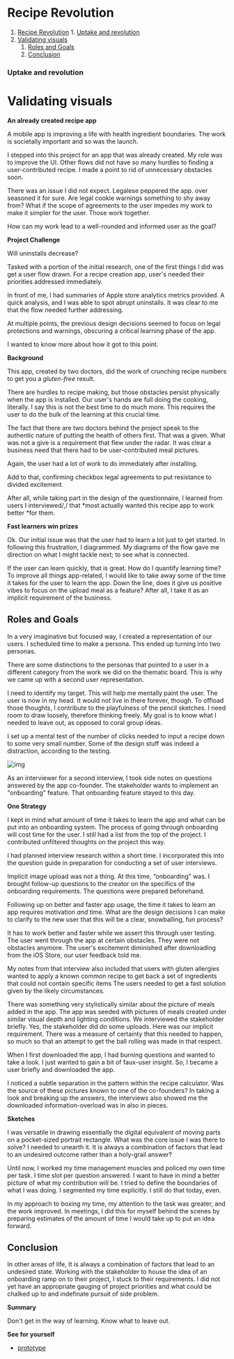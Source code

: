 # Recipe Revolution

1.  [Recipe Revolution](#orgf7c277d)
        1.  [Uptake and revolution](#orgd4496fc)
2.  [Validating visuals](#orgd4ccac6)
    1.  [Roles and Goals](#orgab7bb20)
    2.  [Conclusion](#orgefd181b)



<a id="orgd4496fc"></a>

### Uptake and revolution


<a id="orgd4ccac6"></a>

# Validating visuals

**An already created recipe app**

A mobile app is improving a life with health ingredient boundaries. The
work is societally important and so was the launch.

I stepped into this project for an app that was already created. My role
was to improve the UI. Other flows did not have so many hurdles to
finding a user-contributed recipe. I made a point to rid of unnecessary
obstacles soon.

There was an issue I did not expect. Legalese peppered the app. over
seasoned it for sure. Are legal cookie warnings something to shy away
from? What if the scope of agreements to the user impedes my work to
make it simpler for the user. Those work together.

How can my work lead to a well-rounded and informed user as the goal?

**Project Challenge**

Will uninstalls decrease?

Tasked with a portion of the initial research, one of the first things I
did was get a user flow drawn. For a recipe creation app, user's needed
their priorities addressed immediately.

In front of me, I had summaries of Apple store analytics metrics
provided. A quick analysis, and I was able to spot abrupt uninstalls. It
was clear to me that the flow needed further addressing.

At multiple points, the previous design decisions seemed to focus on
legal protections and warnings, obscuring a critical learning phase of
the app.

I wanted to know more about how it got to this point.

**Background**

This app, created by two doctors, did the work of crunching recipe
numbers to get you a *gluten-free* result.

There are hurdles to recipe making, but those obstacles persist
physically when the app is installed. Our user's hands are full doing
the cooking, literally. I say this is not the best time to do much more.
This requires the user to do the bulk of the learning at this crucial
time.

The fact that there are two doctors behind the project speak to the
authentic nature of putting the health of others first. That was a
given. What was not a give is a requirement that flew under the radar.
It was clear a business need that there had to be user-contributed meal
pictures.

Again, the user had a lot of work to do immediately after installing.

Add to that, confirming checkbox legal agreements to put resistance to
divided excitement.

After all, while taking part in the design of the questionnaire, I
learned from users I interviewed/,/ that \*most actually wanted this
recipe app to work better \*for them.

**Fast learners win prizes**

Ok. Our initial issue was that the user had to learn a lot just to get
started. In following this frustration, I diagrammed. My diagrams of the
flow gave me direction on what I might tackle next; to see what is
connected.

If the user can learn quickly, that is great. How do I quantify learning
time? To improve all things app-related, I would like to take away some
of the time it takes for the user to learn the app. Down the line, does
it give us positive vibes to focus on the upload meal as a feature?
After all, I take it as an implicit requirement of the business.


<a id="orgab7bb20"></a>

## Roles and Goals

In a very imaginative but focused way, I created a representation of our
users. I scheduled time to make a persona. This ended up turning into
two personas.

There are some distinctions to the personas that pointed to a user in a
different category from the work we did on the thematic board. This is
why we came up with a second user representation.

I need to identify my target. This will help me mentally paint the user.
The user is now in my head. It would not live in there forever, though.
To offload those thoughts, I contribute to the playfulness of the pencil
sketches. I need room to draw loosely, therefore thinking freely. My
goal is to know what I needed to leave out, as opposed to coral group
ideas.

I set up a mental test of the number of clicks needed to input a recipe
down to some very small number. Some of the design stuff was indeed a
distraction, according to the testing.

![img](https://assets.website-files.com/5d7d44d8cb34e48b799f7af4/6120490da671e23eccd6c1d5_drizzling.png)

As an interviewer for a second interview, I took side notes on questions
answered by the app co-founder. The stakeholder wants to implement an
"onboarding" feature. That onboarding feature stayed to this day.

**One Strategy**

I kept in mind what amount of time it takes to learn the app and what
can be put into an onboarding system. The process of going through
onboarding will cost time for the user. I still had a list from the top
of the project. I contributed unfiltered thoughts on the project this
way.

I had planned interview research within a short time. I incorporated
this into the question guide in preparation for conducting a set of user
interviews.

Implicit image upload was not a thing. At this time, “onboarding” was. I
brought follow-up questions to the creator on the specifics of the
onboarding requirements. The questions were prepared beforehand.

Following up on better and faster app usage, the time it takes to learn
an app requires motivation *and* time. What are the design decisions I
can make to clarify to the new user that this will be a clear,
snowballing, fun process?

It has to work better and faster while we assert this through user
testing. The user went through the app at certain obstacles. They were
not obstacles anymore. The user's excitement diminished after
downloading from the iOS Store, our user feedback told me.

My notes from that interview also included that users with gluten
allergies wanted to apply a known common recipe to get back a set of
ingredients that could not contain specific items The users needed to
get a fast solution given by the likely circumstances.

There was something very stylistically similar about the picture of
meals added in the app. The app was seeded with pictures of meals
created under similar visual depth and lighting conditions. We
interviewed the stakeholder briefly. Yes, the stakeholder did do some
uploads. Here was our implicit requirement. There was a measure of
certainty that this needed to happen, so much so that an attempt to get
the ball rolling was made in that respect.

When I first downloaded the app, I had burning questions and wanted to
take a look. I just wanted to gain a bit of faux-user insight. So, I
became a user briefly and downloaded the app.

I noticed a subtle separation in the pattern within the recipe
calculator. Was the source of these pictures known to one of the
co-founders? In taking a look and breaking up the answers, the
interviews also showed me the downloaded information-overload was in
also in pieces.

**Sketches**

I was versatile in drawing essentially the digital equivalent of moving
parts on a pocket-sized portrait rectangle. What was the core issue I
was there to solve? I needed to unearth it. It is always a combination
of factors that lead to an undesired outcome rather than a holy-grail
answer?

Until now, I worked my time management muscles and policed my own time
per task. I time slot per question answered. I want to have in mind a
better picture of what my contribution will be. I tried to define the
boundaries of what I was doing. I segmented my time explicitly. I still
do that today, even.

In my approach to boxing my time, my attention to the task was greater,
and the work improved. In meetings, I did this for myself behind the
scenes by preparing estimates of the amount of time I would take up to
put an idea forward.


<a id="orgefd181b"></a>

## Conclusion

In other areas of life, It is always a combination of factors that lead
to an undesired state. Working with the stakeholder to house the idea of
an onboarding ramp on to their project, I stuck to their requirements. I
did not yet have an appropriate gauging of project priorities and what
could be chalked up to and indefinate pursuit of side problem.

**Summary**

Don't get in the way of learning. Know what to leave out.

**See for yourself**

-   [prototype](<https://xd.adobe.com/view/038ea04b-be9b-42a8-8b5a-e1c9f1537b96-56dd/?fullscreen>)
